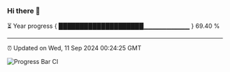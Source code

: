 ### Hi there 👋

⏳ Year progress { ████████████████████▁▁▁▁▁▁▁▁▁▁ } 69.40 %

---

⏰ Updated on Wed, 11 Sep 2024 00:24:25 GMT

![Progress Bar CI](https://github.com/EinsPommes/EinsPommes/blob/main/.github/workflows/main.yml)
